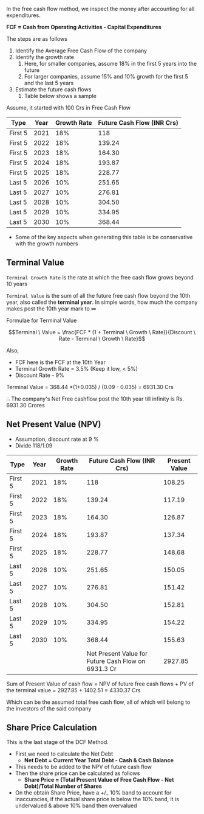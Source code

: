 In the free cash flow method, we inspect the money after accounting for all expenditures. 

**FCF = Cash from Operating Activities - Capital Expenditures**

The steps are as follows

1. Identify the Average Free Cash Flow of the company
2. Identify the growth rate
	1. Here, for smaller companies, assume 18% in the first 5 years into the future
	2. For larger companies, assume 15% and 10% growth for the first 5 and the last 5 years
3. Estimate the future cash flows
	1. Table below shows a sample

Assume, it started with 100 Crs in Free Cash Flow

Type| Year | Growth Rate | Future Cash Flow (INR Crs)
---|---|---|---
First 5|2021 | 18% | 118
First 5|2022 | 18% | 139.24
First 5|2023 | 18% | 164.30
First 5|2024 | 18% | 193.87
First 5|2025 | 18% | 228.77
Last 5|2026 | 10% | 251.65
Last 5|2027 | 10% | 276.81
Last 5|2028 | 10% | 304.50
Last 5|2029 | 10% | 334.95
Last 5|2030 | 10% | 368.44

- Some of the key aspects when generating this table is be conservative with the growth numbers

## Terminal Value

`Terminal Growth Rate` is the rate at which the free cash flow grows beyond 10 years 

`Terminal Value` is the sum of all the future free cash flow beyond the 10th year, also called the **terminal year**. In simple words, how much the company makes post the 10th year mark to $\infty$

Formulae for Terminal Value

$$Terminal \ Value = \frac{FCF * (1 + Terminal \ Growth \ Rate)}{Discount \ Rate - Terminal \ Growth \ Rate}$$

Also,
- FCF here is the FCF at the 10th Year
- Terminal Growth Rate = 3.5% (Keep it low, < 5%)
- Discount Rate - 9%

Terminal Value = 368.44 *(1+0.035) / (0.09 - 0.035) = 6931.30 Crs

$\therefore$ The company's Net Free cashflow post the 10th year till infinity is Rs. 6931.30 Crores

## Net Present Value (NPV)

- Assumption, discount rate at 9 %
- Divide 118/1.09

Type| Year | Growth Rate | Future Cash Flow (INR Crs) | Present Value
---|---|---|---| ---
First 5|2021 | 18% | 118 | 108.25
First 5|2022 | 18% | 139.24 | 117.19
First 5|2023 | 18% | 164.30 | 126.87
First 5|2024 | 18% | 193.87 | 137.34
First 5|2025 | 18% | 228.77 | 148.68
Last 5|2026 | 10% | 251.65 | 150.05
Last 5|2027 | 10% | 276.81 | 151.42
Last 5|2028 | 10% | 304.50 | 152.81 
Last 5|2029 | 10% | 334.95 | 154.22
Last 5|2030 | 10% | 368.44 | 155.63
| | | |  Net Present Value for Future Cash Flow on 6931.3 Cr | 2927.85

Sum of Present Value of cash flow = NPV of future free cash flows + PV of the terminal value = 2927.85 + 1402.51 = 4330.37 Crs

Which can be the assumed total free cash flow, all of which will belong to the investors of the said company

## Share Price Calculation

This is the last stage of the DCF Method.

- First we need to calculate the Net Debt
	- **Net Debt = Current Year Total Debt - Cash & Cash Balance**
- This needs to be added to the NPV of future cash flow
- Then the share price can be calculated as follows
	- **Share Price = (Total Present Value of Free Cash Flow - Net Debt)/Total Number of Shares**
- On the obtain Share Price, have a +/_ 10% band to account for inaccuracies, if the actual share price is below the 10% band, it is undervalued & above 10% band then overvalued 